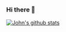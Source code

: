 ### Hi there 👋

<!--
**johnthomasgithub/johnthomasgithub** is a ✨ _special_ ✨ repository because its `README.md` (this file) appears on your GitHub profile.

Here are some ideas to get you started:

- 🔭 I’m currently working on ...
- 🌱 I’m currently learning ...
- 👯 I’m looking to collaborate on ...
- 🤔 I’m looking for help with ...
- 💬 Ask me about ...
- 📫 How to reach me: ...
- 😄 Pronouns: ...
- ⚡ Fun fact: ...
-->
[![John's github stats](https://github-readme-stats.vercel.app/api?username=johnthomasgithub)](https://github.com/johnthomasgithub/github-readme-stats)
